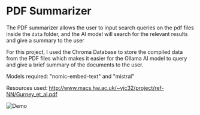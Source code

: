 # PDF Summarizer

The PDF summarizer allows the user to input search queries on the pdf files inside the `data` folder, and the AI model will search for the relevant results and give a summary to the user

For this project, I used the Chroma Database to store the compiled data from the PDF files which makes it easier for the Ollama AI model to query and give a brief summary of the documents to the user.

Models required: "nomic-embed-text" and "mistral"

Resources used:
http://www.macs.hw.ac.uk/~yjc32/project/ref-NN/Gurney_et_al.pdf

![Demo](./demo.png)
